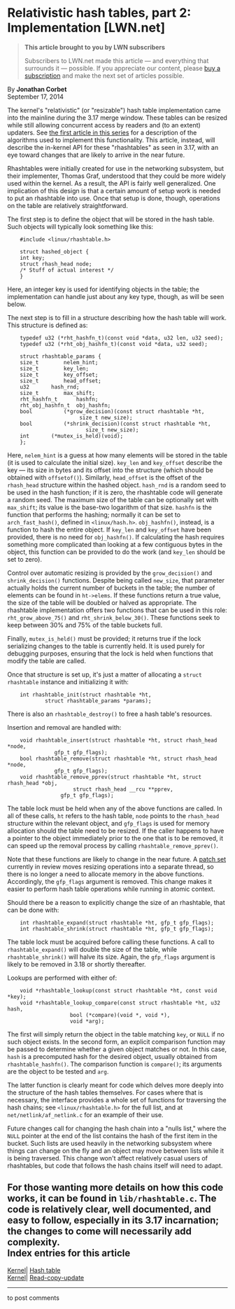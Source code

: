 # Relativistic hash tables, part 2: Implementation [LWN.net]

> **This article brought to you by LWN subscribers**
> 
> Subscribers to LWN.net made this article — and everything that surrounds it — possible. If you appreciate our content, please [buy a subscription](/Promo/nst-nag3/subscribe) and make the next set of articles possible. 

By **Jonathan Corbet**  
September 17, 2014 

The kernel's "relativistic" (or "resizable") hash table implementation came into the mainline during the 3.17 merge window. These tables can be resized while still allowing concurrent access by readers and (to an extent) updaters. See [the first article in this series](/Articles/612021/) for a description of the algorithms used to implement this functionality. This article, instead, will describe the in-kernel API for these "rhashtables" as seen in 3.17, with an eye toward changes that are likely to arrive in the near future. 

Rhashtables were initially created for use in the networking subsystem, but their implementer, Thomas Graf, understood that they could be more widely used within the kernel. As a result, the API is fairly well generalized. One implication of this design is that a certain amount of setup work is needed to put an rhashtable into use. Once that setup is done, though, operations on the table are relatively straightforward. 

The first step is to define the object that will be stored in the hash table. Such objects will typically look something like this: 
    
    
        #include <linux/rhashtable.h>
    
        struct hashed_object {
    	int key;
    	struct rhash_head node;
    	/* Stuff of actual interest */
        }
    

Here, an integer key is used for identifying objects in the table; the implementation can handle just about any key type, though, as will be seen below. 

The next step is to fill in a structure describing how the hash table will work. This structure is defined as: 
    
    
        typedef u32 (*rht_hashfn_t)(const void *data, u32 len, u32 seed);
        typedef u32 (*rht_obj_hashfn_t)(const void *data, u32 seed);
    
        struct rhashtable_params {
    	size_t		  nelem_hint;
    	size_t		  key_len;
    	size_t		  key_offset;
    	size_t		  head_offset;
    	u32		  hash_rnd;
    	size_t		  max_shift;
    	rht_hashfn_t	  hashfn;
    	rht_obj_hashfn_t  obj_hashfn;
    	bool		  (*grow_decision)(const struct rhashtable *ht,
    					   size_t new_size);
    	bool		  (*shrink_decision)(const struct rhashtable *ht,
    					     size_t new_size);
    	int		  (*mutex_is_held)(void);
        };
    

Here, `nelem_hint` is a guess at how many elements will be stored in the table (it is used to calculate the initial size). `key_len` and `key_offset` describe the key — its size in bytes and its offset into the structure (which should be obtained with `offsetof()`). Similarly, `head_offset` is the offset of the `rhash_head` structure within the hashed object. `hash_rnd` is a random seed to be used in the hash function; if it is zero, the rhashtable code will generate a random seed. The maximum size of the table can be optionally set with `max_shift`; its value is the base-two logarithm of that size. `hashfn` is the function that performs the hashing; normally it can be set to `arch_fast_hash()`, defined in `<linux/hash.h>`. `obj_hashfn()`, instead, is a function to hash the entire object. If `key_len` and `key_offset` have been provided, there is no need for `obj_hashfn()`. If calculating the hash requires something more complicated than looking at a few contiguous bytes in the object, this function can be provided to do the work (and `key_len` should be set to zero). 

Control over automatic resizing is provided by the `grow_decision()` and `shrink_decision()` functions. Despite being called `new_size`, that parameter actually holds the current number of buckets in the table; the number of elements can be found in `ht->elems`. If these functions return a true value, the size of the table will be doubled or halved as appropriate. The rhashtable implementation offers two functions that can be used in this role: `rht_grow_above_75()` and `rht_shrink_below_30()`. These functions seek to keep between 30% and 75% of the table buckets full. 

Finally, `mutex_is_held()` must be provided; it returns true if the lock serializing changes to the table is currently held. It is used purely for debugging purposes, ensuring that the lock is held when functions that modify the table are called. 

Once that structure is set up, it's just a matter of allocating a `struct rhashtable` instance and initializing it with: 
    
    
        int rhashtable_init(struct rhashtable *ht, 
    			struct rhashtable_params *params);
    

There is also an `rhashtable_destroy()` to free a hash table's resources. 

Insertion and removal are handled with: 
    
    
        void rhashtable_insert(struct rhashtable *ht, struct rhash_head *node, 
    			   gfp_t gfp_flags);
        bool rhashtable_remove(struct rhashtable *ht, struct rhash_head *node, 
    			   gfp_t gfp_flags);
        void rhashtable_remove_pprev(struct rhashtable *ht, struct rhash_head *obj,
    			         struct rhash_head __rcu **pprev, 
    				 gfp_t gfp_flags);
    

The table lock must be held when any of the above functions are called. In all of these calls, `ht` refers to the hash table, `node` points to the `rhash_head` structure within the relevant object, and `gfp_flags` is used for memory allocation should the table need to be resized. If the caller happens to have a pointer to the object immediately prior to the one that is to be removed, it can speed up the removal process by calling `rhashtable_remove_pprev()`. 

Note that these functions are likely to change in the near future. A [patch set](/Articles/611951/) currently in review moves resizing operations into a separate thread, so there is no longer a need to allocate memory in the above functions. Accordingly, the `gfp_flags` argument is removed. This change makes it easier to perform hash table operations while running in atomic context. 

Should there be a reason to explicitly change the size of an rhashtable, that can be done with: 
    
    
        int rhashtable_expand(struct rhashtable *ht, gfp_t gfp_flags);
        int rhashtable_shrink(struct rhashtable *ht, gfp_t gfp_flags);
    

The table lock must be acquired before calling these functions. A call to `rhashtable_expand()` will double the size of the table, while `rhashtable_shrink()` will halve its size. Again, the `gfp_flags` argument is likely to be removed in 3.18 or shortly thereafter. 

Lookups are performed with either of: 
    
    
        void *rhashtable_lookup(const struct rhashtable *ht, const void *key);
        void *rhashtable_lookup_compare(const struct rhashtable *ht, u32 hash,
    				    bool (*compare)(void *, void *), 
    				    void *arg);
    

The first will simply return the object in the table matching `key`, or `NULL` if no such object exists. In the second form, an explicit comparison function may be passed to determine whether a given object matches or not. In this case, `hash` is a precomputed hash for the desired object, usually obtained from `rhashtable_hashfn()`. The comparison function is `compare()`; its arguments are the object to be tested and `arg`. 

The latter function is clearly meant for code which delves more deeply into the structure of the hash tables themselves. For cases where that is necessary, the interface provides a whole set of functions for traversing the hash chains; see `<linux/rhashtable.h>` for the full list, and at `net/netlink/af_netlink.c` for an example of their use. 

Future changes call for changing the hash chain into a "nulls list," where the `NULL` pointer at the end of the list contains the hash of the first item in the bucket. Such lists are used heavily in the networking subsystem where things can change on the fly and an object may move between lists while it is being traversed. This change won't affect relatively casual users of rhashtables, but code that follows the hash chains itself will need to adapt. 

For those wanting more details on how this code works, it can be found in `lib/rhashtable.c`. The code is relatively clear, well documented, and easy to follow, especially in its 3.17 incarnation; the changes to come will necessarily add complexity.  
Index entries for this article  
---  
[Kernel](/Kernel/Index)| [Hash table](/Kernel/Index#Hash_table)  
[Kernel](/Kernel/Index)| [Read-copy-update](/Kernel/Index#Read-copy-update)  
  


* * *

to post comments 
